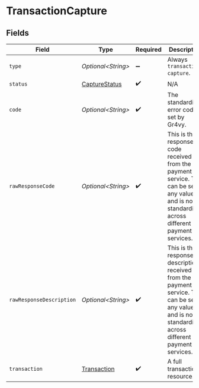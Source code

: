 # TransactionCapture


## Fields

| Field                                                                                                                                                       | Type                                                                                                                                                        | Required                                                                                                                                                    | Description                                                                                                                                                 | Example                                                                                                                                                     |
| ----------------------------------------------------------------------------------------------------------------------------------------------------------- | ----------------------------------------------------------------------------------------------------------------------------------------------------------- | ----------------------------------------------------------------------------------------------------------------------------------------------------------- | ----------------------------------------------------------------------------------------------------------------------------------------------------------- | ----------------------------------------------------------------------------------------------------------------------------------------------------------- |
| `type`                                                                                                                                                      | *Optional\<String>*                                                                                                                                         | :heavy_minus_sign:                                                                                                                                          | Always `transaction-capture`.                                                                                                                               | transaction-capture                                                                                                                                         |
| `status`                                                                                                                                                    | [CaptureStatus](../../models/components/CaptureStatus.md)                                                                                                   | :heavy_check_mark:                                                                                                                                          | N/A                                                                                                                                                         |                                                                                                                                                             |
| `code`                                                                                                                                                      | *Optional\<String>*                                                                                                                                         | :heavy_check_mark:                                                                                                                                          | The standardized error code set by Gr4vy.                                                                                                                   | service_error                                                                                                                                               |
| `rawResponseCode`                                                                                                                                           | *Optional\<String>*                                                                                                                                         | :heavy_check_mark:                                                                                                                                          | This is the response code received from the payment service. This can be set to any value and is not standardized across different payment services.        | E104                                                                                                                                                        |
| `rawResponseDescription`                                                                                                                                    | *Optional\<String>*                                                                                                                                         | :heavy_check_mark:                                                                                                                                          | This is the response description received from the payment service. This can be set to any value and is not standardized across different payment services. | Internal error                                                                                                                                              |
| `transaction`                                                                                                                                               | [Transaction](../../models/components/Transaction.md)                                                                                                       | :heavy_check_mark:                                                                                                                                          | A full transaction resource.                                                                                                                                |                                                                                                                                                             |